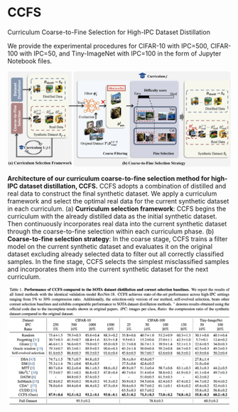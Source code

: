 # CCFS
Curriculum Coarse-to-Fine Selection for High-IPC Dataset Distillation

We provide the experimental procedures for CIFAR-10 with IPC=500, CIFAR-100 with IPC=50, and Tiny-ImageNet with IPC=100 in the form of Jupyter Notebook files.

![Architecture](./figures/architecture.png)

**Architecture of our curriculum coarse-to-fine selection method for high-IPC dataset distillation, CCFS.** CCFS adopts a combination of distilled and real data to construct the final synthetic dataset. We apply a curriculum framework and select the optimal real data for the current synthetic dataset in each curriculum. (a) **Curriculum selection framework**: CCFS begins the curriculum with the already distilled data as the initial synthetic dataset. Then continuously incorporates real data into the current synthetic dataset through the coarse-to-fine selection within each curriculum phase. (b) **Coarse-to-fine selection strategy**: In the coarse stage, CCFS trains a filter model on the current synthetic dataset and evaluates it on the original dataset excluding already selected data to filter out all correctly classified samples. In the fine stage, CCFS selects the simplest misclassified samples and incorporates them into the current synthetic dataset for the next curriculum.

![Results](./figures/results.png)
